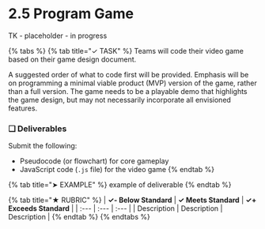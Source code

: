 # 2.5 Program Game

TK - placeholder - in progress

{% tabs %}
{% tab title="✓ TASK" %}
Teams will code their video game based on their game design document.

A suggested order of what to code first will be provided. Emphasis will be on programming a minimal viable product \(MVP\) version of the game, rather than a full version. The game needs to be a playable demo that highlights the game design, but may not necessarily incorporate all envisioned features.

### **❏ Deliverables**

Submit the following:

* Pseudocode \(or flowchart\) for core gameplay
* JavaScript code \(`.js` file\) for the video game
{% endtab %}

{% tab title="➤ EXAMPLE" %}
example of deliverable
{% endtab %}

{% tab title="★ RUBRIC" %}
| **✓- Below Standard** | **✓ Meets Standard** | **✓+ Exceeds Standard** |
| :--- | :--- | :--- |
| Description | Description | Description |
{% endtab %}
{% endtabs %}

